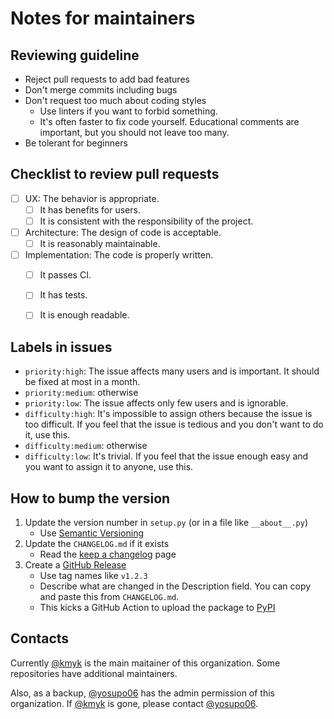# Notes for maintainers

## Reviewing guideline

-   Reject pull requests to add bad features
-   Don't merge commits including bugs
-   Don't request too much about coding styles
    -   Use linters if you want to forbid something.
    -   It's often faster to fix code yourself. Educational comments are important, but you should not leave too many.
-   Be tolerant for beginners


## Checklist to review pull requests

-   [ ] UX: The behavior is appropriate.
    -   [ ] It has benefits for users.
    -   [ ] It is consistent with the responsibility of the project.
-   [ ] Architecture: The design of code is acceptable.
    -   [ ] It is reasonably maintainable.
-   [ ] Implementation: The code is properly written.
    -   [ ] It passes CI.
    -   [ ] It has tests.
    -   [ ] It is enough readable.


## Labels in issues

-   `priority:high`: The issue affects many users and is important. It should be fixed at most in a month.
-   `priority:medium`: otherwise
-   `priority:low`: The issue affects only few users and is ignorable.
-   `difficulty:high`: It's impossible to assign others because the issue is too difficult. If you feel that the issue is tedious and you don't want to do it, use this.
-   `difficulty:medium`: otherwise
-   `difficulty:low`: It's trivial. If you feel that the issue enough easy and you want to assign it to anyone, use this. 


## How to bump the version

1.  Update the version number in `setup.py` (or in a file like `__about__.py`)
    -   Use [Semantic Versioning](https://semver.org/)
1.  Update the `CHANGELOG.md` if it exists
    -   Read the [keep a changelog](https://keepachangelog.com/) page
1.  Create a [GitHub Release](https://help.github.com/en/github/administering-a-repository/managing-releases-in-a-repository)
    -   Use tag names like `v1.2.3`
    -   Describe what are changed in the Description field. You can copy and paste this from `CHANGELOG.md`.
    -   This kicks a GitHub Action to upload the package to [PyPI](https://pypi.org/)


## Contacts

Currently [@kmyk](https://github.com/kmyk) is the main maitainer of this organization.
Some repositories have additional maintainers.

Also, as a backup, [@yosupo06](https://github.com/yosupo06) has the admin permission of this organization. If [@kmyk](https://github.com/kmyk) is gone, please contact [@yosupo06](https://github.com/yosupo06).
